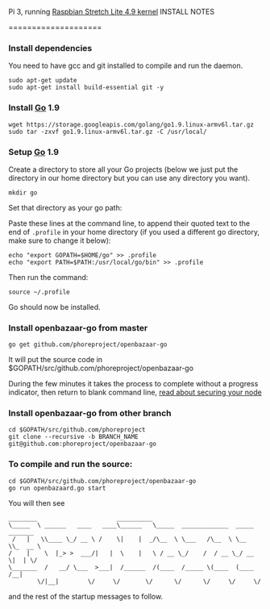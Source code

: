 Pi 3, running [Raspbian Stretch Lite 4.9 kernel](https://www.raspberrypi.org/downloads/raspbian/) INSTALL NOTES

====================

### Install dependencies

You need to have gcc and git installed to compile and run the daemon.
```
sudo apt-get update
sudo apt-get install build-essential git -y
```

### Install [Go](https://golang.org/) 1.9
```
wget https://storage.googleapis.com/golang/go1.9.linux-armv6l.tar.gz
sudo tar -zxvf go1.9.linux-armv6l.tar.gz -C /usr/local/
```

### Setup [Go](https://golang.org/) 1.9

Create a directory to store all your Go projects (below we just put the directory in our home directory but you can use any directory you want).
```
mkdir go
```

Set that directory as your go path:

Paste these lines at the command line, to append their quoted text to the end of `.profile` in your home directory (if you used a different go directory, make sure to change it below):
```
echo "export GOPATH=$HOME/go" >> .profile
echo "export PATH=$PATH:/usr/local/go/bin" >> .profile
```

Then run the command:
```
source ~/.profile
```

Go should now be installed.

### Install openbazaar-go from master

```
go get github.com/phoreproject/openbazaar-go
```

It will put the source code in $GOPATH/src/github.com/phoreproject/openbazaar-go

During the few minutes it takes the process to complete without a progress indicator, then return to blank command line, [read about securing your node](https://github.com/phoreproject/openbazaar-go/blob/master/docs/security.md)

### Install openbazaar-go from other branch
```
cd $GOPATH/src/github.com/phoreproject
git clone --recursive -b BRANCH_NAME git@github.com:phoreproject/openbazaar-go
```

### To compile and run the source:
```
cd $GOPATH/src/github.com/phoreproject/openbazaar-go
go run openbazaard.go start
```

You will then see 
```
________                      __________
\_____  \ ______   ____   ____\______   \_____  _____________  _____ _______
 /   |   \\____ \_/ __ \ /    \|    |  _/\__  \ \___   /\__  \ \__  \\_  __ \ 
/    |    \  |_> >  ___/|   |  \    |   \ / __ \_/    /  / __ \_/ __ \|  | \/
\_______  /   __/ \___  >___|  /______  /(____  /_____ \(____  (____  /__|
        \/|__|        \/     \/       \/      \/      \/     \/     \/
```
and the rest of the startup messages to follow.
